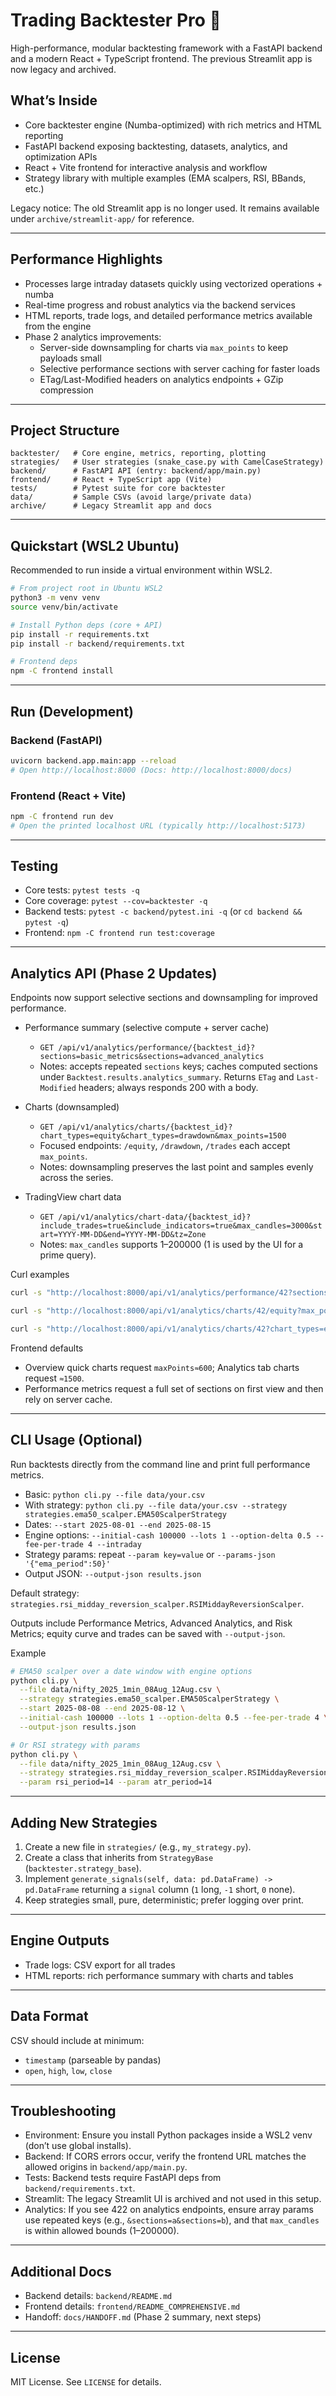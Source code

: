 # Trading Backtester Pro 🚀

High-performance, modular backtesting framework with a FastAPI backend and a modern React + TypeScript frontend. The previous Streamlit app is now legacy and archived.

## What’s Inside

- Core backtester engine (Numba-optimized) with rich metrics and HTML reporting
- FastAPI backend exposing backtesting, datasets, analytics, and optimization APIs
- React + Vite frontend for interactive analysis and workflow
- Strategy library with multiple examples (EMA scalpers, RSI, BBands, etc.)

Legacy notice: The old Streamlit app is no longer used. It remains available under `archive/streamlit-app/` for reference.

---

## Performance Highlights

- Processes large intraday datasets quickly using vectorized operations + numba
- Real-time progress and robust analytics via the backend services
- HTML reports, trade logs, and detailed performance metrics available from the engine
- Phase 2 analytics improvements:
  - Server-side downsampling for charts via `max_points` to keep payloads small
  - Selective performance sections with server caching for faster loads
  - ETag/Last-Modified headers on analytics endpoints + GZip compression

---

## Project Structure

```
backtester/   # Core engine, metrics, reporting, plotting
strategies/   # User strategies (snake_case.py with CamelCaseStrategy)
backend/      # FastAPI API (entry: backend/app/main.py)
frontend/     # React + TypeScript app (Vite)
tests/        # Pytest suite for core backtester
data/         # Sample CSVs (avoid large/private data)
archive/      # Legacy Streamlit app and docs
```

---

## Quickstart (WSL2 Ubuntu)

Recommended to run inside a virtual environment within WSL2.

```bash
# From project root in Ubuntu WSL2
python3 -m venv venv
source venv/bin/activate

# Install Python deps (core + API)
pip install -r requirements.txt
pip install -r backend/requirements.txt

# Frontend deps
npm -C frontend install
```

---

## Run (Development)

### Backend (FastAPI)

```bash
uvicorn backend.app.main:app --reload
# Open http://localhost:8000 (Docs: http://localhost:8000/docs)
```

### Frontend (React + Vite)

```bash
npm -C frontend run dev
# Open the printed localhost URL (typically http://localhost:5173)
```

---

## Testing

- Core tests: `pytest tests -q`
- Core coverage: `pytest --cov=backtester -q`
- Backend tests: `pytest -c backend/pytest.ini -q` (or `cd backend && pytest -q`)
- Frontend: `npm -C frontend run test:coverage`

---

## Analytics API (Phase 2 Updates)

Endpoints now support selective sections and downsampling for improved performance.

- Performance summary (selective compute + server cache)
  - `GET /api/v1/analytics/performance/{backtest_id}?sections=basic_metrics&sections=advanced_analytics`
  - Notes: accepts repeated `sections` keys; caches computed sections under `Backtest.results.analytics_summary`. Returns `ETag` and `Last-Modified` headers; always responds 200 with a body.

- Charts (downsampled)
  - `GET /api/v1/analytics/charts/{backtest_id}?chart_types=equity&chart_types=drawdown&max_points=1500`
  - Focused endpoints: `/equity`, `/drawdown`, `/trades` each accept `max_points`.
  - Notes: downsampling preserves the last point and samples evenly across the series.

- TradingView chart data
  - `GET /api/v1/analytics/chart-data/{backtest_id}?include_trades=true&include_indicators=true&max_candles=3000&start=YYYY-MM-DD&end=YYYY-MM-DD&tz=Zone`
  - Notes: `max_candles` supports 1–200000 (1 is used by the UI for a prime query).

Curl examples

```bash
curl -s "http://localhost:8000/api/v1/analytics/performance/42?sections=basic_metrics&sections=risk_metrics" | jq .

curl -s "http://localhost:8000/api/v1/analytics/charts/42/equity?max_points=600" | jq .

curl -s "http://localhost:8000/api/v1/analytics/charts/42?chart_types=equity&chart_types=drawdown&max_points=1500" | jq .
```

Frontend defaults

- Overview quick charts request `maxPoints≈600`; Analytics tab charts request `≈1500`.
- Performance metrics request a full set of sections on first view and then rely on server cache.

---

## CLI Usage (Optional)

Run backtests directly from the command line and print full performance metrics.

- Basic: `python cli.py --file data/your.csv`
- With strategy: `python cli.py --file data/your.csv --strategy strategies.ema50_scalper.EMA50ScalperStrategy`
- Dates: `--start 2025-08-01 --end 2025-08-15`
- Engine options: `--initial-cash 100000 --lots 1 --option-delta 0.5 --fee-per-trade 4 --intraday`
- Strategy params: repeat `--param key=value` or `--params-json '{"ema_period":50}'`
- Output JSON: `--output-json results.json`

Default strategy: `strategies.rsi_midday_reversion_scalper.RSIMiddayReversionScalper`.

Outputs include Performance Metrics, Advanced Analytics, and Risk Metrics; equity curve and trades can be saved with `--output-json`.

Example

```bash
# EMA50 scalper over a date window with engine options
python cli.py \
  --file data/nifty_2025_1min_08Aug_12Aug.csv \
  --strategy strategies.ema50_scalper.EMA50ScalperStrategy \
  --start 2025-08-08 --end 2025-08-12 \
  --initial-cash 100000 --lots 1 --option-delta 0.5 --fee-per-trade 4 \
  --output-json results.json

# Or RSI strategy with params
python cli.py \
  --file data/nifty_2025_1min_08Aug_12Aug.csv \
  --strategy strategies.rsi_midday_reversion_scalper.RSIMiddayReversionScalper \
  --param rsi_period=14 --param atr_period=14
```

---

## Adding New Strategies

1) Create a new file in `strategies/` (e.g., `my_strategy.py`).
2) Create a class that inherits from `StrategyBase` (`backtester.strategy_base`).
3) Implement `generate_signals(self, data: pd.DataFrame) -> pd.DataFrame` returning a `signal` column (`1` long, `-1` short, `0` none).
4) Keep strategies small, pure, deterministic; prefer logging over print.

---

## Engine Outputs

- Trade logs: CSV export for all trades
- HTML reports: rich performance summary with charts and tables

---

## Data Format

CSV should include at minimum:
- `timestamp` (parseable by pandas)
- `open`, `high`, `low`, `close`

---

## Troubleshooting

- Environment: Ensure you install Python packages inside a WSL2 venv (don’t use global installs).
- Backend: If CORS errors occur, verify the frontend URL matches the allowed origins in `backend/app/main.py`.
- Tests: Backend tests require FastAPI deps from `backend/requirements.txt`.
- Streamlit: The legacy Streamlit UI is archived and not used in this setup.
- Analytics: If you see 422 on analytics endpoints, ensure array params use repeated keys (e.g., `&sections=a&sections=b`), and that `max_candles` is within allowed bounds (1–200000).

---

## Additional Docs

- Backend details: `backend/README.md`
- Frontend details: `frontend/README_COMPREHENSIVE.md`
- Handoff: `docs/HANDOFF.md` (Phase 2 summary, next steps)

---

## License

MIT License. See `LICENSE` for details.
